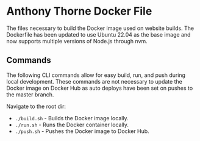 # Anthony Thorne Docker File
The files necessary to build the Docker image used on website builds. The Dockerfile has been updated to use Ubuntu 22.04 as the base image and now supports multiple versions of Node.js through nvm.

## Commands
The following CLI commands allow for easy build, run, and push during local development. These commands are not necessary to update the Docker image on Docker Hub as auto deploys have been set on pushes to the master branch.

Navigate to the root dir:
* `./build.sh` - Builds the Docker image locally.
* `./run.sh` - Runs the Docker container locally.
* `./push.sh` - Pushes the Docker image to Docker Hub.
